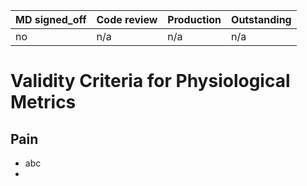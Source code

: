 |MD signed_off|Code review|Production|Outstanding|
|---|---|---|---|
|no|n/a|n/a|n/a|

# Validity Criteria for Physiological Metrics

## Pain
- abc
- 
